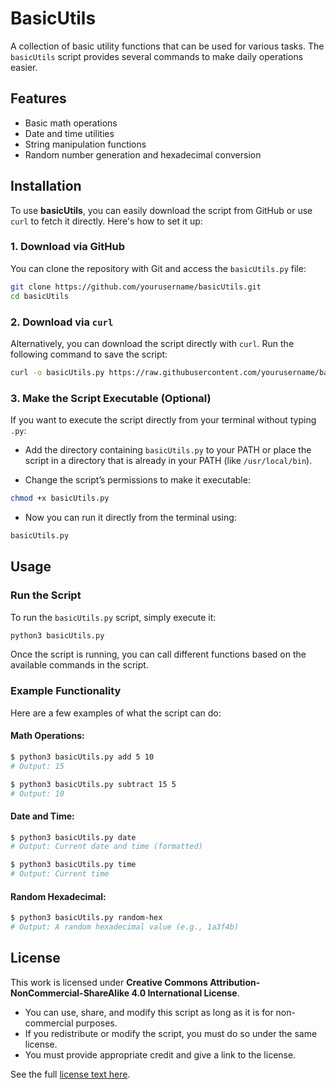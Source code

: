 
# BasicUtils

A collection of basic utility functions that can be used for various tasks. The `basicUtils` script provides several commands to make daily operations easier.

## Features

* Basic math operations
* Date and time utilities
* String manipulation functions
* Random number generation and hexadecimal conversion

## Installation

To use **basicUtils**, you can easily download the script from GitHub or use `curl` to fetch it directly. Here's how to set it up:

### 1. Download via GitHub

You can clone the repository with Git and access the `basicUtils.py` file:

```bash
git clone https://github.com/yourusername/basicUtils.git
cd basicUtils
```

### 2. Download via `curl`

Alternatively, you can download the script directly with `curl`. Run the following command to save the script:

```bash
curl -o basicUtils.py https://raw.githubusercontent.com/yourusername/basicUtils/master/basicUtils.py
```

### 3. Make the Script Executable (Optional)

If you want to execute the script directly from your terminal without typing `.py`:

* Add the directory containing `basicUtils.py` to your PATH or place the script in a directory that is already in your PATH (like `/usr/local/bin`).

* Change the script’s permissions to make it executable:

```bash
chmod +x basicUtils.py
```

* Now you can run it directly from the terminal using:

```bash
basicUtils.py
```

## Usage

### Run the Script

To run the `basicUtils.py` script, simply execute it:

```bash
python3 basicUtils.py
```

Once the script is running, you can call different functions based on the available commands in the script.

### Example Functionality

Here are a few examples of what the script can do:

#### Math Operations:

```bash
$ python3 basicUtils.py add 5 10
# Output: 15

$ python3 basicUtils.py subtract 15 5
# Output: 10
```

#### Date and Time:

```bash
$ python3 basicUtils.py date
# Output: Current date and time (formatted)

$ python3 basicUtils.py time
# Output: Current time
```

#### Random Hexadecimal:

```bash
$ python3 basicUtils.py random-hex
# Output: A random hexadecimal value (e.g., 1a3f4b)
```

## License

This work is licensed under **Creative Commons Attribution-NonCommercial-ShareAlike 4.0 International License**.

* You can use, share, and modify this script as long as it is for non-commercial purposes.
* If you redistribute or modify the script, you must do so under the same license.
* You must provide appropriate credit and give a link to the license.

See the full [license text here](https://creativecommons.org/licenses/by-nc-sa/4.0/).

